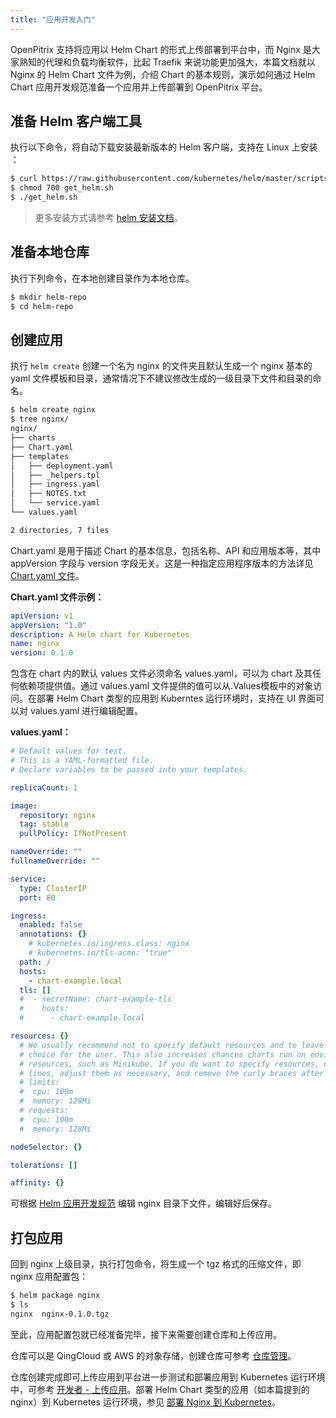 ```yaml
---
title: "应用开发入门"
---
```


OpenPitrix 支持将应用以 Helm Chart 的形式上传部署到平台中，而 Nginx 是大家熟知的代理和负载均衡软件，比起 Traefik 来说功能更加强大，本篇文档就以 Nginx 的 Helm Chart 文件为例，介绍 Chart 的基本规则，演示如何通过 Helm Chart 应用开发规范准备一个应用并上传部署到 OpenPitrix 平台。

## 准备 Helm 客户端工具

执行以下命令，将自动下载安装最新版本的 Helm 客户端，支持在 Linux 上安装 ：

```bash
$ curl https://raw.githubusercontent.com/kubernetes/helm/master/scripts/get > get_helm.sh
$ chmod 700 get_helm.sh
$ ./get_helm.sh
```

> 更多安装方式请参考 [helm 安装文档](https://github.com/helm/helm/blob/master/docs/install.md#installing-the-helm-client)。

## 准备本地仓库

执行下列命令，在本地创建目录作为本地仓库。

```bash
$ mkdir helm-repo
$ cd helm-repo
```

## 创建应用

执行 `helm create` 创建一个名为 nginx 的文件夹且默认生成一个 nginx 基本的 yaml 文件模板和目录，通常情况下不建议修改生成的一级目录下文件和目录的命名。

```bash
$ helm create nginx
$ tree nginx/
nginx/
├── charts
├── Chart.yaml
├── templates
│   ├── deployment.yaml
│   ├── _helpers.tpl
│   ├── ingress.yaml
│   ├── NOTES.txt
│   └── service.yaml
└── values.yaml

2 directories, 7 files
```

Chart.yaml 是用于描述 Chart 的基本信息，包括名称、API 和应用版本等，其中 appVersion 字段与 version 字段无关。这是一种指定应用程序版本的方法详见 [Chart.yaml 文件](../helm-specification/#chartyaml-文件)。

**Chart.yaml 文件示例：**

```yaml
apiVersion: v1
appVersion: "1.0"
description: A Helm chart for Kubernetes
name: nginx
version: 0.1.0
```

包含在 chart 内的默认 values 文件必须命名 values.yaml，可以为 chart 及其任何依赖项提供值。通过 values.yaml 文件提供的值可以从.Values模板中的对象访问。在部署 Helm Chart 类型的应用到 Kuberntes 运行环境时，支持在 UI 界面可以对 values.yaml 进行编辑配置。

**values.yaml：**

```yaml
# Default values for test.
# This is a YAML-formatted file.
# Declare variables to be passed into your templates.

replicaCount: 1

image:
  repository: nginx
  tag: stable
  pullPolicy: IfNotPresent

nameOverride: ""
fullnameOverride: ""

service:
  type: ClusterIP
  port: 80

ingress:
  enabled: false
  annotations: {}
    # kubernetes.io/ingress.class: nginx
    # kubernetes.io/tls-acme: "true"
  path: /
  hosts:
    - chart-example.local
  tls: []
  #  - secretName: chart-example-tls
  #    hosts:
  #      - chart-example.local

resources: {}
  # We usually recommend not to specify default resources and to leave this as a conscious
  # choice for the user. This also increases chances charts run on environments with little
  # resources, such as Minikube. If you do want to specify resources, uncomment the following
  # lines, adjust them as necessary, and remove the curly braces after 'resources:'.
  # limits:
  #  cpu: 100m
  #  memory: 128Mi
  # requests:
  #  cpu: 100m
  #  memory: 128Mi

nodeSelector: {}

tolerations: []

affinity: {}

```

可根据 [Helm 应用开发规范](../helm-specification) 编辑 nginx 目录下文件，编辑好后保存。

## 打包应用

回到 nginx 上级目录，执行打包命令，将生成一个 tgz 格式的压缩文件，即 nginx 应用配置包：

```bash
$ helm package nginx
$ ls
nginx  nginx-0.1.0.tgz
```
至此，应用配置包就已经准备完毕，接下来需要创建仓库和上传应用。

仓库可以是 QingCloud 或 AWS 的对象存储，创建仓库可参考 [仓库管理](../../user-guide/repo-management)。

仓库创建完成即可上传应用到平台进一步测试和部署应用到 Kubernetes 运行环境中，可参考 [开发者 - 上传应用](../../getting-start/developer-quick-start/#第二步：上传应用)。部署 Helm Chart 类型的应用（如本篇提到的 nginx）到 Kubernetes 运行环境，参见 [部署 Nginx 到 Kubernetes](../../user-guide/deploying-app-on-k8s)。





